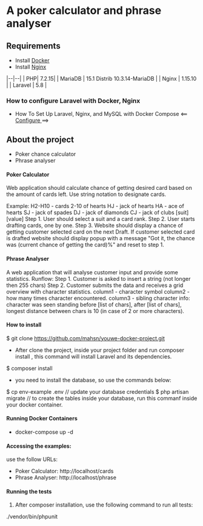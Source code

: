 # A poker calculator and phrase analyser

## Requirements

-   Install <a href= 'https://www.digitalocean.com/community/tutorials/how-to-install-docker-compose-on-ubuntu-18-04'>Docker<a>
-   Install <a href='https://www.digitalocean.com/community/tutorials/how-to-install-nginx-on-ubuntu-18-04-quickstart'>Nginx</a>

|--|--|
| PHP| 7.2.15|
| MariaDB | 15.1 Distrib 10.3.14-MariaDB |
| Nginx | 1.15.10 |
| Laravel | 5.8 |

### How to configure Laravel with Docker, Nginx

-   How To Set Up Laravel, Nginx, and MySQL with Docker Compose <== <a href='https://www.digitalocean.com/community/tutorials/how-to-set-up-laravel-nginx-and-mysql-with-docker-compose'> Configure </a> ==>

## About the project

-   Poker chance calculator
-   Phrase analyser

#### Poker Calculator

Web application should calculate chance of getting desired card based on the amount of cards left.
Use string notation to designate cards.

Example:
H2-H10 - cards 2-10 of hearts
HJ - jack of hearts
HA - ace of hearts
SJ - jack of spades
DJ - jack of diamonds
CJ - jack of clubs
[suit][value]
Step 1. User should select a suit and a card rank.
Step 2. User starts drafting cards, one by one.
Step 3. Website should display a chance of getting customer selected card on the next Draft.
If customer selected card is drafted website should display popup with a message "Got it, the chance was
(current chance of getting the card)%" and reset to step 1.

#### Phrase Analyser

A web application that will analyse customer input and provide some statistics.
Runflow:
Step 1. Customer is asked to insert a string (not longer then 255 chars)
Step 2. Customer submits the data and receives a grid overview with character statistics.
column1 - character symbol
column2 - how many times character encountered.
column3 - sibling character info: character was seen standing before [list of chars], after [list of chars], longest
distance between chars is 10 (in case of 2 or more characters).

#### How to install

\$ git clone https://github.com/mahsn/youwe-docker-project.git

-   After clone the project, inside your project folder and run composer install , this command will install Laravel and its dependencies.

\$ composer install

-   you need to install the database, so use the commands below:

$ cp env-example .env // update your database credentials
$ php artisan migrate // to create the tables inside your database, run this commanf inside your docker container.

#### Running Docker Containers

-   docker-compose up -d

#### Accessing the examples:

use the follow URLs:

-   Poker Calculator: http://localhost/cards
-   Phrase Analyser: http://localhost/phrase

#### Running the tests

1.  After composer installation, use the following command to run all tests:

./vendor/bin/phpunit
